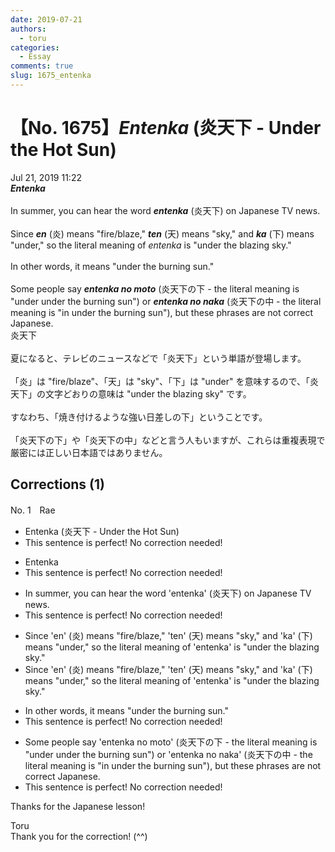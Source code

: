 ```yaml
---
date: 2019-07-21
authors:
  - toru
categories:
  - Essay
comments: true
slug: 1675_entenka
---
```


# 【No. 1675】<strong><em>Entenka</strong></em> (炎天下 - Under the Hot Sun)
<div class="date">Jul 21, 2019 11:22</div>
<div id="post"><div id="body_show_ori">
<strong><em>Entenka</strong></em><br/><br/>In summer, you can hear the word <strong><em>entenka</em></strong> (炎天下) on Japanese TV news.<br/><br/>Since <strong><em>en</em></strong> (炎) means "fire/blaze," <strong><em>ten</em></strong> (天) means "sky," and <strong><em>ka</em></strong> (下) means "under," so the literal meaning of <em>entenka</em> is "under the blazing sky."<br/><br/>In other words, it means "under the burning sun."<br/><br/>Some people say <strong><em>entenka no moto</em></strong> (炎天下の下 - the literal meaning is "under under the burning sun") or <strong><em>entenka no naka</em></strong> (炎天下の中 - the literal meaning is "in under the burning sun"), but these phrases are not correct Japanese.
</div></div>

<!-- more -->

<div id="post_ja"><div id="body_show_mo">
炎天下<br/><br/>夏になると、テレビのニュースなどで「炎天下」という単語が登場します。<br/><br/>「炎」は "fire/blaze"、「天」は "sky"、「下」は "under" を意味するので、「炎天下」の文字どおりの意味は "under the blazing sky" です。<br/><br/>すなわち、「焼き付けるような強い日差しの下」ということです。<br/><br/>「炎天下の下」や「炎天下の中」などと言う人もいますが、これらは重複表現で厳密には正しい日本語ではありません。
</div></div>

## Corrections (1)
<div id="block"><div class="first_name"> No. 1　<span class="just_name">Rae</span></div><div id="block2">
<ul class="correction_field">
<li class="incorrect">Entenka (炎天下 - Under the Hot Sun)</li>
<li class="corrected perfect">This sentence is perfect! No correction needed!</li>
</ul>
<ul class="correction_field">
<li class="incorrect">Entenka</li>
<li class="corrected perfect">This sentence is perfect! No correction needed!</li>
</ul>
<ul class="correction_field">
<li class="incorrect">In summer, you can hear the word 'entenka' (炎天下) on Japanese TV news.</li>
<li class="corrected perfect">This sentence is perfect! No correction needed!</li>
</ul>
<ul class="correction_field">
<li class="incorrect">Since 'en' (炎) means "fire/blaze," 'ten' (天) means "sky," and 'ka' (下) means "under," so the literal meaning of 'entenka' is "under the blazing sky."</li>
<li class="corrected correct">
Since 'en' (炎) means "fire/blaze," 'ten' (天) means "sky," and 'ka' (下) means "under," <span class="sline"><span class="f_red">so</span></span> the literal meaning of 'entenka' is "under the blazing sky."
</li>
</ul>
<ul class="correction_field">
<li class="incorrect">In other words, it means "under the burning sun."</li>
<li class="corrected perfect">This sentence is perfect! No correction needed!</li>
</ul>
<ul class="correction_field">
<li class="incorrect">Some people say 'entenka no moto' (炎天下の下 - the literal meaning is "under under the burning sun") or 'entenka no naka' (炎天下の中 - the literal meaning is "in under the burning sun"), but these phrases are not correct Japanese.</li>
<li class="corrected perfect">This sentence is perfect! No correction needed!</li>
</ul>
<p class="comment_small">
 Thanks for the Japanese lesson!
</p>

</div><div class="name"><span class="just_name">Toru</span><br>
Thank you for the correction! (^^)
</div>
</div>
